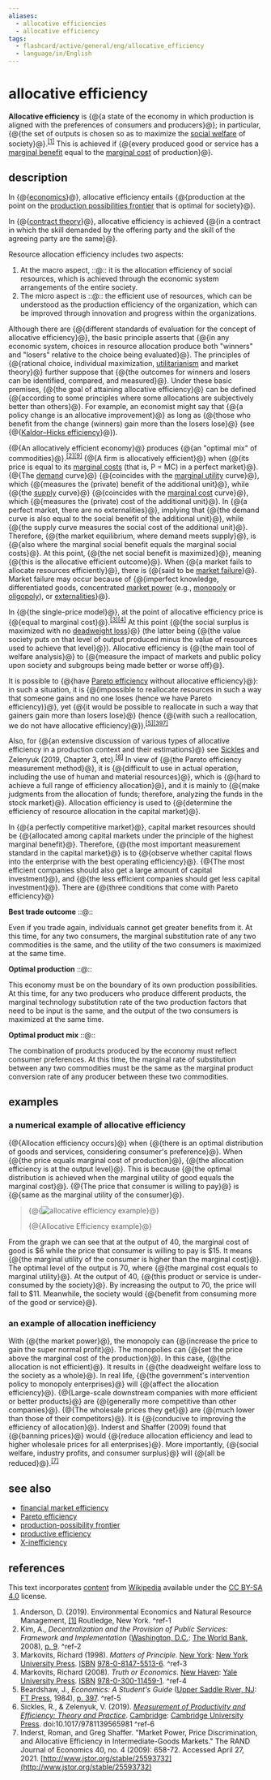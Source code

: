 ```yaml
---
aliases:
  - allocative efficiencies
  - allocative efficiency
tags:
  - flashcard/active/general/eng/allocative_efficiency
  - language/in/English
---
```


# allocative efficiency

__Allocative efficiency__ is {@{a state of the economy in which production is aligned with the preferences of consumers and producers}@}; in particular, {@{the set of outputs is chosen so as to maximize the [social welfare](economic%20surplus.md) of society}@}.<sup>[\[1\]](#^ref-1)</sup> This is achieved if {@{every produced good or service has a [marginal benefit](marginal%20utility.md) equal to the [marginal cost](marginal%20cost.md) of production}@}. <!--SR:!2025-01-29,59,314!2025-02-09,68,314!2025-01-20,51,316-->

## description

In {@{[economics](economics.md)}@}, allocative efficiency entails {@{production at the point on the [production possibilities frontier](production–possibility%20frontier.md) that is optimal for society}@}. <!--SR:!2025-02-19,76,332!2025-02-17,74,332-->

In {@{[contract theory](contract%20theory.md)}@}, allocative efficiency is achieved {@{in a contract in which the skill demanded by the offering party and the skill of the agreeing party are the same}@}. <!--SR:!2025-02-20,77,336!2025-02-09,68,314-->

Resource allocation efficiency includes two aspects:

1. At the macro aspect, ::@:: it is the allocation efficiency of social resources, which is achieved through the economic system arrangements of the entire society. <!--SR:!2025-02-05,64,314!2025-02-05,64,314-->
2. The micro aspect is ::@:: the efficient use of resources, which can be understood as the production efficiency of the organization, which can be improved through innovation and progress within the organizations. <!--SR:!2025-02-05,64,314!2025-02-05,64,314-->

Although there are {@{different standards of evaluation for the concept of allocative efficiency}@}, the basic principle asserts that {@{in any economic system, choices in resource allocation produce both "winners" and "losers" relative to the choice being evaluated}@}. The principles of {@{rational choice, individual maximization, [utilitarianism](utilitarianism.md) and market theory}@} further suppose that {@{the outcomes for winners and losers can be identified, compared, and measured}@}. Under these basic premises, {@{the goal of attaining allocative efficiency}@} can be defined {@{according to some principles where some allocations are subjectively better than others}@}. For example, an economist might say that {@{a policy change is an allocative improvement}@} as long as {@{those who benefit from the change (winners) gain more than the losers lose}@} (see {@{[Kaldor–Hicks efficiency](Kaldor–Hicks%20efficiency.md)}@}). <!--SR:!2025-02-19,76,332!2025-01-25,55,314!2025-02-09,68,314!2025-02-05,64,314!2025-02-20,77,336!2025-01-07,40,294!2025-01-28,54,316!2025-01-25,55,314!2025-04-21,109,294-->

{@{An allocatively efficient economy}@} produces {@{an "optimal mix" of commodities}@}.<sup>[\[2\]](#^ref-2)</sup><sup>[\[9\]](#^ref-9)</sup> {@{A firm is allocatively efficient}@} when {@{its price is equal to its [marginal costs](marginal%20cost.md) (that is, P = MC) in a perfect market}@}. {@{The [demand](demand.md) curve}@} {@{coincides with the [marginal utility](marginal%20utility.md) curve}@}, which {@{measures the (private) benefit of the additional unit}@}, while {@{the [supply](supply%20(economics).md) curve}@} {@{coincides with the [marginal cost](marginal%20cost.md) curve}@}, which {@{measures the (private) cost of the additional unit}@}. In {@{a perfect market, there are no externalities}@}, implying that {@{the demand curve is also equal to the social benefit of the additional unit}@}, while {@{the supply curve measures the social cost of the additional unit}@}. Therefore, {@{the market equilibrium, where demand meets supply}@}, is {@{also where the marginal social benefit equals the marginal social costs}@}. At this point, {@{the net social benefit is maximized}@}, meaning {@{this is the allocative efficient outcome}@}. When {@{a market fails to allocate resources efficiently}@}, there is {@{said to be [market failure](market%20failure.md)}@}. Market failure may occur because of {@{imperfect knowledge, differentiated goods, concentrated [market power](market%20power.md) (e.g., [monopoly](monopoly.md) or [oligopoly](oligopoly.md)), or [externalities](externality.md)}@}. <!--SR:!2025-02-19,76,332!2025-02-09,68,314!2025-02-09,68,314!2025-01-17,48,294!2025-01-26,56,314!2025-02-05,64,314!2025-02-19,76,332!2025-02-19,76,336!2025-01-29,55,312!2025-02-19,76,332!2025-02-05,64,314!2025-01-11,41,290!2025-02-19,76,332!2025-01-27,57,314!2025-02-05,64,314!2025-02-09,68,314!2025-02-09,68,314!2025-02-09,68,314!2025-01-26,56,314!2025-01-04,38,294-->

In {@{the single-price model}@}, at the point of allocative efficiency price is {@{equal to marginal cost}@}.<sup>[\[3\]](#^ref-3)</sup><sup>[\[4\]](#^ref-4)</sup> At this point {@{the social surplus is maximized with no [deadweight loss](deadweight%20loss.md)}@} (the latter being {@{the value society puts on that level of output produced minus the value of resources used to achieve that level}@}). Allocative efficiency is {@{the main tool of welfare analysis}@} to {@{measure the impact of markets and public policy upon society and subgroups being made better or worse off}@}. <!--SR:!2025-02-09,68,314!2025-02-18,75,336!2025-02-19,76,336!2025-02-05,64,314!2025-02-05,64,314!2025-02-05,64,314-->

It is possible to {@{have [Pareto efficiency](Pareto%20efficiency.md) without allocative efficiency}@}: in such a situation, it is {@{impossible to reallocate resources in such a way that someone gains and no one loses (hence we have Pareto efficiency)}@}, yet {@{it would be possible to reallocate in such a way that gainers gain more than losers lose}@} (hence {@{with such a reallocation, we do not have allocative efficiency}@}).<sup>[\[5\]](#^ref-5)</sup><sup>[\[397\]](#^ref-397)</sup> <!--SR:!2025-02-20,77,336!2025-01-08,41,294!2025-02-09,68,314!2025-02-20,77,336-->

Also, for {@{an extensive discussion of various types of allocative efficiency in a production context and their estimations}@} see [Sickles](Robin%20Sickles.md) and Zelenyuk (2019, Chapter 3, etc).<sup>[\[6\]](#^ref-6)</sup> In view of {@{the Pareto efficiency measurement method}@}, it is {@{difficult to use in actual operation, including the use of human and material resources}@}, which is {@{hard to achieve a full range of efficiency allocation}@}, and it is mainly to {@{make judgments from the allocation of funds; therefore, analyzing the funds in the stock market}@}. Allocation efficiency is used to {@{determine the efficiency of resource allocation in the capital market}@}. <!--SR:!2025-01-03,37,294!2025-02-09,68,314!2025-02-05,64,314!2025-01-17,50,316!2025-03-08,77,274!2025-02-19,76,336-->

In {@{a perfectly competitive market}@}, capital market resources should be {@{allocated among capital markets under the principle of the highest marginal benefit}@}. Therefore, {@{the most important measurement standard in the capital market}@} is to {@{observe whether capital flows into the enterprise with the best operating efficiency}@}. {@{The most efficient companies should also get a large amount of capital investment}@}, and {@{the less efficient companies should get less capital investment}@}. There are {@{three conditions that come with Pareto efficiency}@} <!--SR:!2025-01-25,55,314!2025-02-20,77,336!2025-02-19,76,332!2025-01-09,39,290!2025-02-20,77,336!2025-02-20,77,336!2025-02-20,77,336-->

__Best trade outcome__ ::@:: <p> Even if you trade again, individuals cannot get greater benefits from it. At this time, for any two consumers, the marginal substitution rate of any two commodities is the same, and the utility of the two consumers is maximized at the same time. <!--SR:!2025-02-05,64,314!2025-02-05,64,314-->

__Optimal production__ ::@:: <p> This economy must be on the boundary of its own production possibilities. At this time, for any two producers who produce different products, the marginal technology substitution rate of the two production factors that need to be input is the same, and the output of the two consumers is maximized at the same time. <!--SR:!2025-04-02,90,274!2025-02-09,68,314-->

__Optimal product mix__ ::@:: <p> The combination of products produced by the economy must reflect consumer preferences. At this time, the marginal rate of substitution between any two commodities must be the same as the marginal product conversion rate of any producer between these two commodities. <!--SR:!2025-01-27,53,316!2025-01-29,55,316-->

## examples

### a numerical example of allocative efficiency

{@{Allocation efficiency occurs}@} when {@{there is an optimal distribution of goods and services, considering consumer's preference}@}. When {@{the price equals marginal cost of production}@}, {@{the allocation efficiency is at the output level}@}. This is because {@{the optimal distribution is achieved when the marginal utility of good equals the marginal cost}@}. {@{The price that consumer is willing to pay}@} is {@{same as the marginal utility of the consumer}@}. <!--SR:!2025-01-25,55,314!2025-02-20,77,336!2025-01-03,37,294!2025-04-08,107,294!2025-01-09,43,316!2025-02-09,68,314!2025-02-20,77,336-->

> {@{![allocative efficiency example](../../archives/Wikimedia%20Commons/Allocative-efficiency-numbers.png)}@}
>
> {@{Allocative Efficiency example}@} <!--SR:!2025-02-20,77,336!2025-01-28,58,314-->

From the graph we can see that at the output of 40, the marginal cost of good is $6 while the price that consumer is willing to pay is $15. It means {@{the marginal utility of the consumer is higher than the marginal cost}@}. The optimal level of the output is 70, where {@{the marginal cost equals to marginal utility}@}. At the output of 40, {@{this product or service is under-consumed by the society}@}. By increasing the output to 70, the price will fall to $11. Meanwhile, the society would {@{benefit from consuming more of the good or service}@}. <!--SR:!2025-02-19,76,336!2025-02-09,68,314!2025-02-09,68,314!2025-01-25,55,314-->

### an example of allocation inefficiency

With {@{the market power}@}, the monopoly can {@{increase the price to gain the super normal profit}@}. The monopolies can {@{set the price above the marginal cost of the production}@}. In this case, {@{the allocation is not efficient}@}. It results in {@{the deadweight welfare loss to the society as a whole}@}. In real life, {@{the government's intervention policy to monopoly enterprises}@} will {@{affect the allocation efficiency}@}. {@{Large-scale downstream companies with more efficient or better products}@} are {@{generally more competitive than other companies}@}. {@{The wholesale prices they get}@} are {@{much lower than those of their competitors}@}. It is {@{conducive to improving the efficiency of allocation}@}. Inderst and Shaffer (2009) found that {@{banning prices}@} would {@{reduce allocation efficiency and lead to higher wholesale prices for all enterprises}@}. More importantly, {@{social welfare, industry profits, and consumer surplus}@} will {@{all be reduced}@}.<sup>[\[7\]](#^ref-7)</sup> <!--SR:!2025-02-09,68,314!2025-01-28,54,316!2025-02-20,77,336!2025-01-27,57,314!2025-02-20,77,336!2025-02-19,76,332!2025-01-29,59,314!2025-02-19,76,332!2025-02-05,64,314!2025-02-20,77,336!2025-02-17,74,336!2025-02-05,64,314!2025-02-19,76,336!2025-02-08,53,254!2025-02-20,77,336!2025-01-25,55,314-->

## see also

- [financial market efficiency](financial%20market%20efficiency.md)
- [Pareto efficiency](Pareto%20efficiency.md)
- [production-possibility frontier](production–possibility%20frontier.md)
- [productive efficiency](productive%20efficiency.md)
- [X-inefficiency](X-inefficiency.md)

## references

This text incorporates [content](https://en.wikipedia.org/wiki/allocative_efficiency) from [Wikipedia](Wikipedia.md) available under the [CC BY-SA 4.0](https://creativecommons.org/licenses/by-sa/4.0/) license.

1. Anderson, D. (2019). Environmental Economics and Natural Resource Management, [\[1\]](https://www.routledge.com/Environmental-Economics-and-Natural-Resource-Management-5th-Edition/Anderson/p/book/9780815359036) Routledge, New York. <a id="^ref-1"></a>^ref-1
2. Kim, A., _Decentralization and the Provision of Public Services: Framework and Implementation_ ([Washington, D.C.](Washington,%20D.C..md): [The World Bank](World%20Bank%20Group.md), 2008), [p. 9](https://books.google.com/books?id=nhGNafGBYvAC&pg=PA9). <a id="^ref-2"></a>^ref-2
3. Markovits, Richard (1998). _Matters of Principle_. [New York](New%20York%20City.md): [New York University Press](New%20York%20University%20Press.md). [ISBN](ISBN.md) [978-0-8147-5513-6](https://en.wikipedia.org/wiki/Special:BookSources/978-0-8147-5513-6). <a id="^ref-3"></a>^ref-3
4. Markovits, Richard (2008). _Truth or Economics_. [New Haven](New%20Haven,%20Connecticut.md): [Yale University Press](Yale%20University%20Press.md). [ISBN](ISBN.md) [978-0-300-11459-1](https://en.wikipedia.org/wiki/Special:BookSources/978-0-300-11459-1). <a id="^ref-4"></a>^ref-4
5. Beardshaw, J., _Economics: A Student's Guide_ ([Upper Saddle River, NJ](Upper%20Saddle%20River,%20New%20Jersey.md): [FT Press](FT%20Press.md), 1984), [p. 397](https://books.google.com/books?id=UCU4rPntmkUC&pg=PT419). <a id="^ref-5"></a>^ref-5
6. Sickles, R., & Zelenyuk, V. (2019). [_Measurement of Productivity and Efficiency: Theory and Practice_](https://assets.cambridge.org/97811070/36161/frontmatter/9781107036161_frontmatter.pdf). [Cambridge](cambridge.md): [Cambridge University Press](Cambridge%20University%20Press.md). doi:10.1017/9781139565981 <a id="^ref-6"></a>^ref-6
7. Inderst, Roman, and Greg Shaffer. "Market Power, Price Discrimination, and Allocative Efficiency in Intermediate-Goods Markets." The RAND Journal of Economics 40, no. 4 (2009): 658-72. Accessed April 27, 2021. [http://www.jstor.org/stable/25593732](http://www.jstor.org/stable/25593732)
